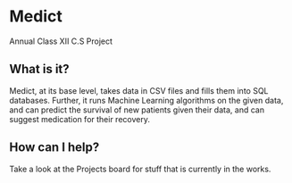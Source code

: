 # Medict
Annual Class XII C.S Project

## What is it?
Medict, at its base level, takes data in CSV files and fills them into SQL databases. Further, it runs Machine Learning algorithms on the given data, and can predict the survival of new patients given their data, and can suggest medication for their recovery.

## How can I help?
Take a look at the Projects board for stuff that is currently in the works.
